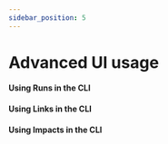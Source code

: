 ```yaml
---
sidebar_position: 5
---
```


# Advanced UI usage

#### Using Runs in the CLI

#### Using Links in the CLI

#### Using Impacts in the CLI

<!-- ------------------------------------------------------------------------------------------------- -->